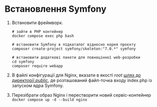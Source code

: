 # Встановлення Symfony

1. Встановити фреймворк.
    ```
    # зайти в PHP контейнер
    docker compose exec php bash
    
    # встановити Symfony в підкаталог відносно корня проєкту
    composer create-project symfony/skeleton:"7.0.*" symfony
    
    # встановити додаткові пакети для повноцінної web-розробки
    cd symfony
    composer require webapp
    ```

2. В файлі конфігурації для Nginx, вказати в якості *root*  [шлях до директорії *public*](https://github.com/deniskrasilnikov/php-pro/blob/2024-03/docker/nginx/default.conf#L4), де розташований файл-точка входу index.php із запуском ядра Symfony. 
3. Перезібрати образ Nginx і перестворити новий сервіс-контейнер `docker compose up -d --build nginx`